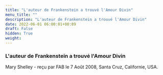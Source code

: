 ```yaml
---
title: "L'auteur de Frankenstein a trouvé l'Amour Divin"
menu_title: ""
description: "L'auteur de Frankenstein a trouvé l'Amour Divin"
date: 2022-06-01 06:00:01+00:89
draft: False
hidden: True
weight:
---
```

### L'auteur de Frankenstein a trouvé l'Amour Divin

Mary Shelley - reçu par FAB le 7 Août 2008, Santa Cruz, Californie, USA.




